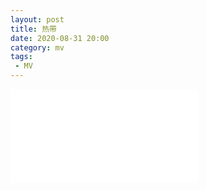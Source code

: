 ```yaml
---
layout: post
title: 热带
date: 2020-08-31 20:00
category: mv
tags:
 - MV
---
```


<div class="iframe-container">
<iframe class="responsive-iframe" src="//player.bilibili.com/player.html?aid=456980417&bvid=BV1L5411b7yF&cid=230898505&page=1" frameborder="no" allowfullscreen="true"></iframe>
</div>